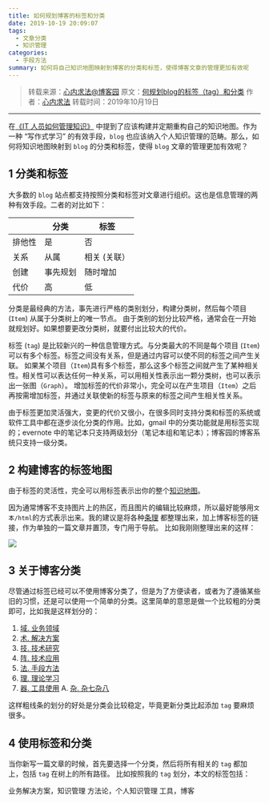 ```yaml
---
title: 如何规划博客的标签和分类
date: 2019-10-19 20:09:07
tags: 
  - 文章分类
  - 知识管理
categories:
  - 手段方法
summary: 如何将自己知识地图映射到博客的分类和标签，使得博客文章的管理更加有效呢
---
```


> 转载来源：[心内求法@博客园](https://www.cnblogs.com/holbrook/) 
> 原文：[何规划blog的标签（tag）和分类](https://www.cnblogs.com/holbrook/archive/2012/11/05/2755268.html) 
> 作者：[心内求法](https://www.cnblogs.com/holbrook/) 
> 转载时间：2019年10月19日
--------

在[《IT 人员如何管理知识》](http://www.cnblogs.com/holbrook/archive/2012/11/04/2753533.html) 中提到了应该构建并定期重构自己的知识地图。作为一种 “写作式学习” 的有效手段，`blog` 也应该纳入个人知识管理的范畴。那么，如何将知识地图映射到 `blog` 的分类和标签，使得 `blog` 文章的管理更加有效呢？

## 1 分类和标签

大多数的 `blog` 站点都支持按照分类和标签对文章进行组织。这也是信息管理的两种有效手段。二者的对比如下：
  
|   | 分类 | 标签 |
| --- | --- | --- |
| 排他性 | 是 | 否 |
| 关系 | 从属 | 相关 (关联） |
| 创建 | 事先规划 | 随时增加 |
| 代价 | 高 | 低 |

分类是最经典的方法，事先进行严格的类别划分，构建分类树，然后每个项目 (`Item`) 从属于分类树上的唯一节点。 由于类别的划分比较严格，通常会在一开始就规划好。如果想要更改分类树，就要付出比较大的代价。

标签 (`tag`) 是比较新兴的一种信息管理方式。与分类最大的不同是每个项目 (`Item`) 可以有多个标签。标签之间没有关系，但是通过内容可以使不同的标签之间产生关联。 如果某个项目（`Item`)具有多个标签，那么这多个标签之间就产生了某种相关性。相关性可以表达任何一种关系，可以用相关性表示出一颗分类树，也可以表示出一张图（`Graph`）。 增加标签的代价非常小，完全可以在产生项目（`Item`）之后再按需增加标签，并通过关联使新的标签与原来的标签之间产生相关性关系。

由于标签更加灵活强大，变更的代价又很小，在很多同时支持分类和标签的系统或软件工具中都在逐步淡化分类的作用。比如，gmail 中的分类功能就是用标签实现的；evernote 中的笔记本只支持两级划分（笔记本组和笔记本）；博客园的博客系统只支持一级分类。

## 2 构建博客的标签地图

由于标签的灵活性，完全可以用标签表示出你的整个[知识地图](http://www.cnblogs.com/holbrook/archive/2012/11/04/2753533.html#sec-4)。

因为通常博客不支持图片上的热区，而且图片的编辑比较麻烦，所以最好能够用`文本/html`的方式表示出来。我的建议是将各种[条理](http://www.cnblogs.com/holbrook/archive/2012/11/04/2753533.html#sec-3) 都整理出来，加上博客标签的链接，作为单独的一篇文章并置顶，专门用于导航。 比如我刚刚整理出来的这样：

[![](https://pic002.cnblogs.com/images/2012/376709/2012110515461829.png)](http://www.cnblogs.com/holbrook/archive/2012/11/05/2755127.html "我的博客导航")

## 3 关于博客分类

尽管通过标签已经可以不使用博客分类了，但是为了方便读者，或者为了遵循某些旧的习惯，还是可以使用一个简单的分类。这里简单的意思是做一个比较粗的分类即可，比如我是这样划分的：

1. [域. 业务领域](http://www.cnblogs.com/holbrook/category/425930.html)    
2. [术. 解决方案](http://www.cnblogs.com/holbrook/category/425929.html)    
3. [技. 技术研究](http://www.cnblogs.com/holbrook/category/425928.html)
4. [阵. 技术应用](http://www.cnblogs.com/holbrook/category/425927.html)
5. [法. 手段方法](http://www.cnblogs.com/holbrook/category/425926.html)
6. [理. 理论学习](http://www.cnblogs.com/holbrook/category/425924.html)
7. [器. 工具使用](http://www.cnblogs.com/holbrook/category/425923.html)
A. [杂. 杂七杂八](http://www.cnblogs.com/holbrook/category/363809.html)

这样粗线条的划分的好处是分类会比较稳定，毕竟更新分类比起添加 `tag` 要麻烦很多。

## 4 使用标签和分类

当你新写一篇文章的时候，首先要选择一个分类，然后将所有相关的 `tag` 都加上，包括 `tag` 在树上的所有路径。 比如按照我的 `tag` 划分，本文的标签包括：

  业务解决方案，知识管理
  方法论，个人知识管理
  工具，博客